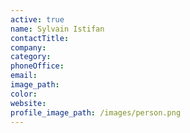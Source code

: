 ```yaml
---
active: true
name: Sylvain Istifan
contactTitle:
company:
category:
phoneOffice:
email:
image_path:
color:
website:
profile_image_path: /images/person.png
---
```

